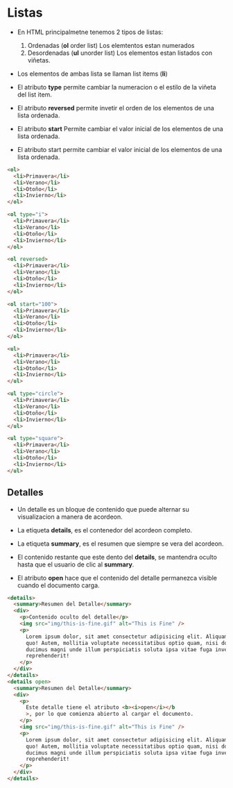 # Listas

* En HTML principalmetne tenemos 2 tipos de listas:

    1. Ordenadas (**ol** order list) Los elemtentos estan numerados
    2. Desordenadas (**ul** unorder list) Los elementos estan listados con viñetas.
    
* Los elementos de ambas lista se llaman list items (**li**)

* El atributo **type** permite cambiar la numeracion o el estilo de la viñeta del list item.
* El atributo **reversed** permite invetir el orden de los elementos de una lista ordenada.
* El atributo **start** Permite cambiar el valor inicial de los elementos de una lista ordenada.
* El atributo start permite cambiar el valor inicial de los elementos de una lista ordenada.

```html
<ol>
  <li>Primavera</li>
  <li>Verano</li>
  <li>Otoño</li>
  <li>Invierno</li>
</ol>

<ol type="i">
  <li>Primavera</li>
  <li>Verano</li>
  <li>Otoño</li>
  <li>Invierno</li>
</ol>

<ol reversed>
  <li>Primavera</li>
  <li>Verano</li>
  <li>Otoño</li>
  <li>Invierno</li>
</ol>

<ol start="100">
  <li>Primavera</li>
  <li>Verano</li>
  <li>Otoño</li>
  <li>Invierno</li>
</ol>

<ul>
  <li>Primavera</li>
  <li>Verano</li>
  <li>Otoño</li>
  <li>Invierno</li>
</ul>

<ul type="circle">
  <li>Primavera</li>
  <li>Verano</li>
  <li>Otoño</li>
  <li>Invierno</li>
</ul>

<ul type="square">
  <li>Primavera</li>
  <li>Verano</li>
  <li>Otoño</li>
  <li>Invierno</li>
</ul>
```

## Detalles 

* Un detalle es un bloque de contenido que puede alternar su visualizacion a manera de acordeon.

* La etiqueta **details**, es el contenedor del acordeon completo.

* La etiqueta **summary**, es el resumen que siempre se vera del acordeon.

* El contenido restante que este dento del **details**, se mantendra oculto hasta que el usuario de clic al **summary**.


* El atributo **open** hace que el contenido del detalle permanezca visible cuando el documento carga.


```html
<details>
  <summary>Resumen del Detalle</summary>
  <div>
    <p>Contenido oculto del detalle</p>
    <img src="img/this-is-fine.gif" alt="This is Fine" />
    <p>
      Lorem ipsum dolor, sit amet consectetur adipisicing elit. Aliquam, quasi
      quo! Autem, mollitia voluptate necessitatibus optio quam, nisi dolorum
      ducimus magni unde illum perspiciatis soluta ipsa vitae fuga inventore
      reprehenderit!
    </p>
  </div>
</details>
<details open>
  <summary>Resumen del Detalle</summary>
  <div>
    <p>
      Este detalle tiene el atributo <b><i>open</i></b
      >, por lo que comienza abierto al cargar el documento.
    </p>
    <img src="img/this-is-fine.gif" alt="This is Fine" />
    <p>
      Lorem ipsum dolor, sit amet consectetur adipisicing elit. Aliquam, quasi
      quo! Autem, mollitia voluptate necessitatibus optio quam, nisi dolorum
      ducimus magni unde illum perspiciatis soluta ipsa vitae fuga inventore
      reprehenderit!
    </p>
  </div>
</details>
```


